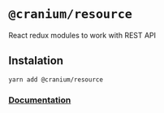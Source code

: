 
# `@cranium/resource`



React redux modules to work with REST API
## Instalation

```
yarn add @cranium/resource
```

### [Documentation](https://alexgul4enko.github.io/bones/docs/resources/resource_problem)